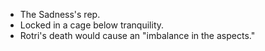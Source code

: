 - The Sadness's rep.
- Locked in a cage below tranquility.
- Rotri's death would cause an "imbalance in the aspects."